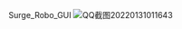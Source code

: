 Surge_Robo_GUI
![QQ截图20220131011643](https://user-images.githubusercontent.com/58870893/151709933-7364a84f-a460-4d31-a5c5-59ca3dc878f1.png)
